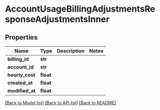 # AccountUsageBillingAdjustmentsResponseAdjustmentsInner


## Properties
Name | Type | Description | Notes
------------ | ------------- | ------------- | -------------
**billing_id** | **str** |  | 
**account_id** | **str** |  | 
**hourly_cost** | **float** |  | 
**created_at** | **float** |  | 
**modified_at** | **float** |  | 

[[Back to Model list]](../README.md#documentation-for-models) [[Back to API list]](../README.md#documentation-for-api-endpoints) [[Back to README]](../README.md)


